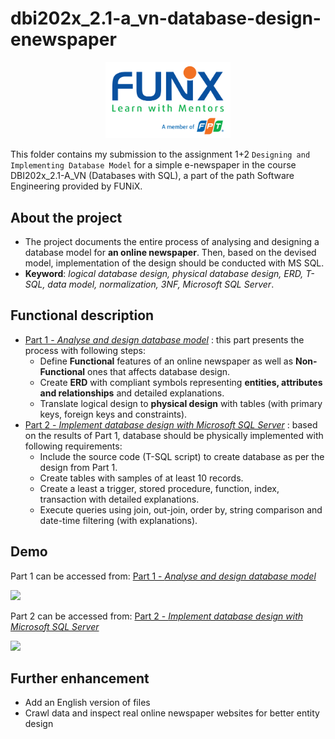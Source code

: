 # dbi202x_2.1-a_vn-database-design-enewspaper

<p align="center"><a href="https://funix.edu.vn/gioi-thieu-funix/"><img src="/res/image/funix.png" width="200"/></a></p>

 This folder contains my submission to the assignment 1+2 `Designing and  Implementing Database Model` for a simple e-newspaper in the course DBI202x_2.1-A_VN (Databases with SQL), a part of the path Software Engineering provided by FUNiX.



## About the project

- The project documents the entire process of analysing and designing a database model for **an online newspaper**. Then, based on the devised model, implementation of the design should be conducted with MS SQL.
- **Keyword**: _logical database design, physical database design, ERD, T-SQL, data model, normalization, 3NF, Microsoft SQL Server_.

## Functional description
- <a href="Part1_DBI202x_ASM1_phupaFX07929.pdf" target="_blank">Part 1 - _Analyse and design database model_</a> : this part presents the process with following steps:
  - Define **Functional** features of an online newspaper as well as **Non-Functional** ones that affects database design.
  - Create **ERD** with compliant symbols representing **entities, attributes and relationships** and detailed explanations.
  - Translate logical design to **physical design** with tables (with primary keys, foreign keys and constraints).
- <a href="Part2_DBI202x_ASM2_phupaFX07929\DBI202x_ASM2_phupaFX07929.pdf">Part 2 - _Implement database design with Microsoft SQL Server_</a> : based on the results of Part 1, database should be physically implemented with following requirements:
  - Include the source code (T-SQL script) to create database as per the design from Part 1.
  - Create tables with samples of at least 10 records.
  - Create a least a trigger, stored procedure, function, index, transaction with detailed explanations.
  - Execute queries using join, out-join, order by, string comparison and date-time filtering (with explanations).

## Demo

Part 1 can be accessed from: <a href="Part1_DBI202x_ASM1_phupaFX07929.pdf" target="_blank">Part 1 - _Analyse and design database model_</a>

[![](res/image/part1_databasedesign.png)]("Part1_DBI202x_ASM1_phupaFX07929.pdf")


Part 2 can be accessed from: <a href="Part2_DBI202x_ASM2_phupaFX07929\DBI202x_ASM2_phupaFX07929.pdf">Part 2 - _Implement database design with Microsoft SQL Server_</a>

[![](res/image/part2_databaseimplement.png)]("Part2_DBI202x_ASM2_phupaFX07929\DBI202x_ASM2_phupaFX07929.pdf")



## Further enhancement
- Add an English version of files
- Crawl data and inspect real online newspaper websites for better entity design
